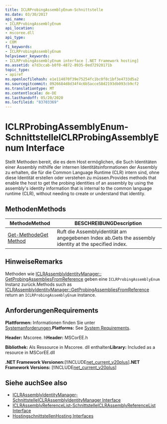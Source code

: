 ```yaml
---
title: ICLRProbingAssemblyEnum-Schnittstelle
ms.date: 03/30/2017
api_name:
- ICLRProbingAssemblyEnum
api_location:
- mscoree.dll
api_type:
- COM
f1_keywords:
- ICLRProbingAssemblyEnum
helpviewer_keywords:
- ICLRProbingAssemblyEnum interface [.NET Framework hosting]
ms.assetid: e7d3ccab-b0f0-4872-8935-0ed72920171b
topic_type:
- apiref
ms.openlocfilehash: e1e114070f39e75254fc1bc0f8c1bf3e4733d5a2
ms.sourcegitcommit: 0926684d8d34f4c6b5acce58d2193db093cb9cf2
ms.translationtype: MT
ms.contentlocale: de-DE
ms.lasthandoff: 05/20/2020
ms.locfileid: "83703369"
---
```

# <a name="iclrprobingassemblyenum-interface"></a><span data-ttu-id="1606a-102">ICLRProbingAssemblyEnum-Schnittstelle</span><span class="sxs-lookup"><span data-stu-id="1606a-102">ICLRProbingAssemblyEnum Interface</span></span>
<span data-ttu-id="1606a-103">Stellt Methoden bereit, die es dem Host ermöglichen, die Such Identitäten einer Assembly mithilfe der internen Identitätsinformationen der Assembly zu erhalten, die für die Common Language Runtime (CLR) intern sind, ohne diese Identität erstellen oder verstehen zu müssen.</span><span class="sxs-lookup"><span data-stu-id="1606a-103">Provides methods that enable the host to get the probing identities of an assembly by using the assembly's identity information that is internal to the common language runtime (CLR), without needing to create or understand that identity.</span></span>  
  
## <a name="methods"></a><span data-ttu-id="1606a-104">Methoden</span><span class="sxs-lookup"><span data-stu-id="1606a-104">Methods</span></span>  
  
|<span data-ttu-id="1606a-105">Methode</span><span class="sxs-lookup"><span data-stu-id="1606a-105">Method</span></span>|<span data-ttu-id="1606a-106">BESCHREIBUNG</span><span class="sxs-lookup"><span data-stu-id="1606a-106">Description</span></span>|  
|------------|-----------------|  
|[<span data-ttu-id="1606a-107">Get-Methode</span><span class="sxs-lookup"><span data-stu-id="1606a-107">Get Method</span></span>](iclrprobingassemblyenum-get-method.md)|<span data-ttu-id="1606a-108">Ruft die Assemblyidentität am angegebenen Index ab.</span><span class="sxs-lookup"><span data-stu-id="1606a-108">Gets the assembly identity at the specified index.</span></span>|  
  
## <a name="remarks"></a><span data-ttu-id="1606a-109">Hinweise</span><span class="sxs-lookup"><span data-stu-id="1606a-109">Remarks</span></span>  
 <span data-ttu-id="1606a-110">Methoden wie [ICLRAssemblyIdentityManager:: GetProbingAssembliesFromReference](iclrassemblyidentitymanager-getprobingassembliesfromreference-method.md) geben eine `ICLRProbingAssemblyEnum` Instanz zurück.</span><span class="sxs-lookup"><span data-stu-id="1606a-110">Methods such as [ICLRAssemblyIdentityManager::GetProbingAssembliesFromReference](iclrassemblyidentitymanager-getprobingassembliesfromreference-method.md) return an `ICLRProbingAssemblyEnum` instance.</span></span>  
  
## <a name="requirements"></a><span data-ttu-id="1606a-111">Anforderungen</span><span class="sxs-lookup"><span data-stu-id="1606a-111">Requirements</span></span>  
 <span data-ttu-id="1606a-112">**Plattformen:** Informationen finden Sie unter [Systemanforderungen](../../get-started/system-requirements.md).</span><span class="sxs-lookup"><span data-stu-id="1606a-112">**Platforms:** See [System Requirements](../../get-started/system-requirements.md).</span></span>  
  
 <span data-ttu-id="1606a-113">**Header:** Mscoree. h</span><span class="sxs-lookup"><span data-stu-id="1606a-113">**Header:** MSCorEE.h</span></span>  
  
 <span data-ttu-id="1606a-114">**Bibliothek:** Als Ressource in Mscoree. dll enthalten</span><span class="sxs-lookup"><span data-stu-id="1606a-114">**Library:** Included as a resource in MSCorEE.dll</span></span>  
  
 <span data-ttu-id="1606a-115">**.NET Framework Versionen:**[!INCLUDE[net_current_v20plus](../../../../includes/net-current-v20plus-md.md)]</span><span class="sxs-lookup"><span data-stu-id="1606a-115">**.NET Framework Versions:** [!INCLUDE[net_current_v20plus](../../../../includes/net-current-v20plus-md.md)]</span></span>  
  
## <a name="see-also"></a><span data-ttu-id="1606a-116">Siehe auch</span><span class="sxs-lookup"><span data-stu-id="1606a-116">See also</span></span>

- [<span data-ttu-id="1606a-117">ICLRAssemblyIdentityManager-Schnittstelle</span><span class="sxs-lookup"><span data-stu-id="1606a-117">ICLRAssemblyIdentityManager Interface</span></span>](iclrassemblyidentitymanager-interface.md)
- [<span data-ttu-id="1606a-118">ICLRAssemblyReferenceList-Schnittstelle</span><span class="sxs-lookup"><span data-stu-id="1606a-118">ICLRAssemblyReferenceList Interface</span></span>](iclrassemblyreferencelist-interface.md)
- [<span data-ttu-id="1606a-119">Hostingschnittstellen</span><span class="sxs-lookup"><span data-stu-id="1606a-119">Hosting Interfaces</span></span>](hosting-interfaces.md)
